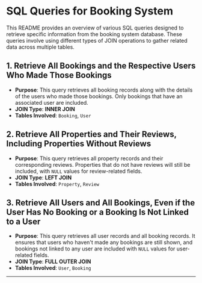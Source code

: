 # SQL Queries for Booking System

This README provides an overview of various SQL queries designed to retrieve specific information from the booking system database. These queries involve using different types of JOIN operations to gather related data across multiple tables.

## 1. Retrieve All Bookings and the Respective Users Who Made Those Bookings

- **Purpose**: This query retrieves all booking records along with the details of the users who made those bookings. Only bookings that have an associated user are included.
- **JOIN Type**: **INNER JOIN**
- **Tables Involved**: `Booking`, `User`

## 2. Retrieve All Properties and Their Reviews, Including Properties Without Reviews

- **Purpose**: This query retrieves all property records and their corresponding reviews. Properties that do not have reviews will still be included, with `NULL` values for review-related fields.
- **JOIN Type**: **LEFT JOIN**
- **Tables Involved**: `Property`, `Review`

## 3. Retrieve All Users and All Bookings, Even if the User Has No Booking or a Booking Is Not Linked to a User

- **Purpose**: This query retrieves all user records and all booking records. It ensures that users who haven't made any bookings are still shown, and bookings not linked to any user are included with `NULL` values for user-related fields.
- **JOIN Type**: **FULL OUTER JOIN**
- **Tables Involved**: `User`, `Booking`

---
